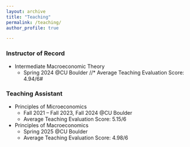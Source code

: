 ```yaml
---
layout: archive
title: "Teaching"
permalink: /teaching/
author_profile: true

---
```


### Instructor of Record
* Intermediate Macroeconomic Theory
  * Spring 2024 @CU Boulder
  //* Average Teaching Evaluation Score: 4.94/6#

### Teaching Assistant
* Principles of Microeconomics
  * Fall 2021 – Fall 2023, Fall 2024 @CU Boulder
  * Average Teaching Evaluation Score: 5.15/6 
* Principles of Macroeconomics
  * Spring 2025 @CU Boulder
  * Average Teaching Evaluation Score: 4.98/6 
